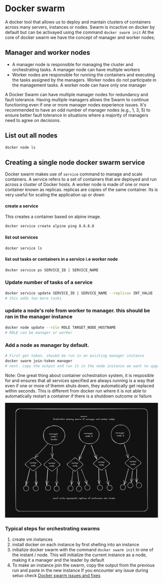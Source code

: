 # Docker swarm

A docker tool that allows us to deploy and mantain clusters of containers across many servers, instances or nodes.
Swarm is incactive on docker by default but can be activayed using the command `docker swarm init`
At the core of docker swarm we have the concept of manager and worker nodes;

## Manager and worker nodes

- A manager node is responsible for managing the cluster and orchestrating tasks. A manager node can have multiple workers
- Worker nodes are responsible for running the containers and executing the tasks assigned by the managers. Worker nodes do not participate in the management tasks. A worker node can have only one manager

A Docker Swarm can have multiple manager nodes for redundancy and fault tolerance. Having multiple managers allows the Swarm to continue functioning even if one or more manager nodes experience issues. It's recommended to have an odd number of manager nodes (e.g., 1, 3, 5) to ensure better fault tolerance in situations where a majority of managers need to agree on decisions.

## List out all nodes

```bash
docker node ls
```

## Creating a single node docker swarm service

Docker swarm makes use of `service` command to manage and scale containers. A service refers to a set of containers that are deployed and run across a cluster of Docker hosts. A worker node is made of one or more container known as replicas. replicas are copies of the same container. Its is very useful for scaling the application up or down

#### create a service

This creates a container based on alpine image.

```bash
docker service create alpine ping 8.8.8.8
```

#### list out services

```bash
docker service ls
```

#### list out tasks or containers in a service i.e worker node

```bash
docker service ps SERVICE_ID | SERVICE_NAME
```

### Update number of tasks of a service

```bash
docker service update SERVICE_ID | SERVICE_NAME --replicas INT_VALUE
# this adds two more tasks
```

### update a node's role from worker to manager. this should be ran in the manager instance

```bash
docker node update --role ROLE TARGET_NODE_HOSTNAME
# ROLE can be manager or worker
```

### Add a node as manager by default.

```bash
# First get token. shoukd be run in an existing manager instance
docker swarm join-token manager
# next. copy the output and run it in the node instance we want to upgrade to manager
```

Note: One great thing about container ochestration system, it is resposible for and ensures that all services specified are always running is a way that even if one or more of themm shuts down, they automatically get replaced within seconds. This is different from docker run where it is not able to automatically restart a container if there is a shutdown outcome or failure

![Docker swarm illustration](/illustrations/docker-swarm-illustration.png "Docker swarm illustration")

###

### Typical steps for orchestrating swarms

1. create vm instances
2. install docker on each instance by first shelling into an instance
3. initialize docker swarm with the command `docker swarm init` in one of the instant / node. This will initialize the current instance as a node, making it a manager and the leader by default
4. To make an instance join the swarm, copy the output from the previous run and paste in the new instance
   If you encounter any issue during setuo check [Docker swarm issues and fixes](./ps/docker_swarm_issues_fixes.md)

